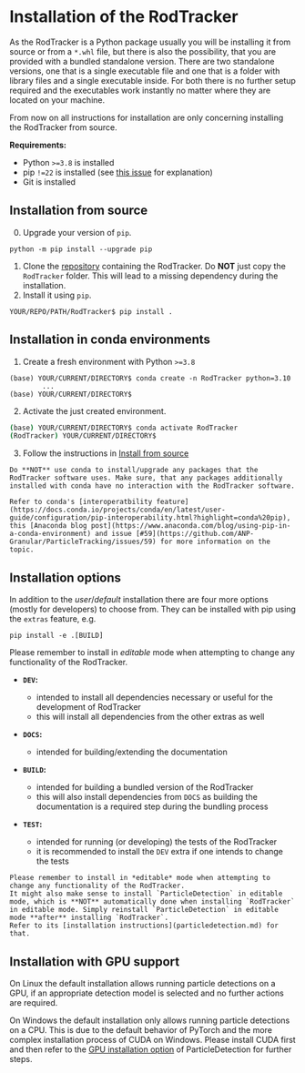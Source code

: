 # Installation of the RodTracker
As the RodTracker is a Python package usually you will be installing it from source or from a `*.whl` file, but there is also the possibility, that you are provided with a bundled standalone version. There are two standalone versions, one that is a single executable file and one that is a folder with library files and a single executable inside.
For both there is no further setup required and the executables work instantly no matter where they are located on your machine.

From now on all instructions for installation are only concerning installing the RodTracker from source.

**Requirements:**
- Python `>=3.8` is installed
- pip `!=22` is installed (see [this issue](https://github.com/pypa/pip/issues/10851) for explanation)
- Git is installed

## Installation from source
  0. Upgrade your version of `pip`.
   ```shell
   python -m pip install --upgrade pip
   ```
  1. Clone the [repository](https://github.com/ANP-Granular/ParticleTracking) containing the RodTracker. Do **NOT** just copy the `RodTracker` folder. This will lead to a missing dependency during the installation.
  2. Install it using `pip`.
   ```shell
   YOUR/REPO/PATH/RodTracker$ pip install .
   ```
## Installation in conda environments
1. Create a fresh environment with Python `>=3.8`
  ```shell
  (base) YOUR/CURRENT/DIRECTORY$ conda create -n RodTracker python=3.10
          ...
  (base) YOUR/CURRENT/DIRECTORY$
  ```
2. Activate the just created environment.
  ```bash
  (base) YOUR/CURRENT/DIRECTORY$ conda activate RodTracker
  (RodTracker) YOUR/CURRENT/DIRECTORY$
  ```
3. Follow the instructions in [Install from source](#installation-from-source)

```{important}
Do **NOT** use conda to install/upgrade any packages that the RodTracker software uses. Make sure, that any packages additionally installed with conda have no interaction with the RodTracker software.

Refer to conda's [interoperatbility feature](https://docs.conda.io/projects/conda/en/latest/user-guide/configuration/pip-interoperability.html?highlight=conda%20pip), this [Anaconda blog post](https://www.anaconda.com/blog/using-pip-in-a-conda-environment) and issue [#59](https://github.com/ANP-Granular/ParticleTracking/issues/59) for more information on the topic.
```

## Installation options
In addition to the *user*/*default* installation there are four more options (mostly for developers) to choose from. They can be installed with pip using the `extras` feature, e.g.
```shell
pip install -e .[BUILD]
```
Please remember to install in *editable* mode when attempting to change any functionality of the RodTracker.

- **`DEV`:**
  - intended to install all dependencies necessary or useful for the development of RodTracker
  - this will install all dependencies from the other extras as well

- **`DOCS`:**
   - intended for building/extending the documentation

- **`BUILD`:**
  - intended for building a bundled version of the RodTracker
  - this will also install dependencies from `DOCS` as building the documentation is a required step during the bundling process

- **`TEST`:**
  - intended for running (or developing) the tests of the RodTracker
  - it is recommended to install the `DEV` extra if one intends to change the tests


```{hint}
Please remember to install in *editable* mode when attempting to change any functionality of the RodTracker.
It might also make sense to install `ParticleDetection` in editable mode, which is **NOT** automatically done when installing `RodTracker` in editable mode. Simply reinstall `ParticleDetection` in editable mode **after** installing `RodTracker`.
Refer to its [installation instructions](particledetection.md) for that.
```

## Installation with GPU support
On Linux the default installation allows running particle detections on a GPU, if an appropriate detection model is selected and no further actions are required.

On Windows the default installation only allows running particle detections on a CPU. This is due to the default behavior of PyTorch and the more complex installation process of CUDA on Windows.
Please install CUDA first and then refer to the [GPU installation option](particledetection.md#installation-options) of ParticleDetection for further steps.
